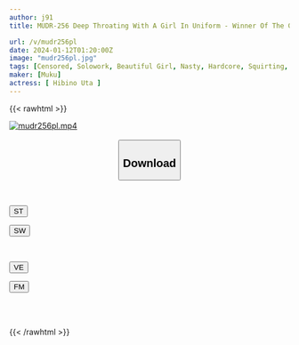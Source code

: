 ```yaml
---
author: j91
title: MUDR-256 Deep Throating With A Girl In Uniform - Winner Of The Gold Prize In The Throat Contest - Uta-chan Hibino Uta

url: /v/mudr256pl
date: 2024-01-12T01:20:00Z
image: "mudr256pl.jpg"
tags: [Censored, Solowork, Beautiful Girl, Nasty, Hardcore, Squirting, Deep Throating	]
maker: [Muku]
actress: [ Hibino Uta ]
---
```



{{< rawhtml >}}

<div class="video" data-videoid="M78xze3p3Mtm43v">
    <a href="javascript:;">
        <img src="/v/mudr256pl/mudr256pl.jpg" width="WIDTH" height="HEIGHT" alt="mudr256pl.mp4" loading="lazy">
    </a>
</div>

<script type="text/javascript" src="https://j91.asia/asset/on-demand-st.js"></script>

<br>
  <link rel="stylesheet" href="https://j91.asia/asset/bs5.css">
  
  <center>
  <button class="btn btn-primary" type="button" data-bs-toggle="collapse" data-bs-target=".multi-collapse" aria-expanded="false" aria-controls="multiCollapseExample1 multiCollapseExample2"><h2>Download</h2></button></center>
</p>
<div class="row">
  <div class="col">
    <div class="collapse multi-collapse" id="multiCollapseExample1">
      <div class="card card-body">
	      	      <br>
<div class="buttons">  
<p><a href="https://streamtape.to/v/M78xze3p3Mtm43v" target="_blank"><button class="btn-hover color-3"><i class="fa fa-download"></i> ST</button></a></p>
<p><a href="https://flaswish.com/aq5kiv9whivp" target="_blank"><button class="btn-hover color-2"><i class="fa fa-download"></i> SW</button></a></p></div>
    </div>
  </div>
</div>
  <div class="col">
    <div class="collapse multi-collapse" id="multiCollapseExample2">
      <div class="card card-body">
	      <br>
<div class="buttons">
<p><a href="javascript:;" target="_blank"><button class="btn-hover color-9"><i class="fa fa-download"></i> VE</button></a></p>
<p><a href="javascript:;" target="_blank"><button class="btn-hover color-8"><i class="fa fa-download"></i> FM</button></a></p></div>
<br><br>
      </div>
    </div>
  </div>
</div>

{{< /rawhtml >}}